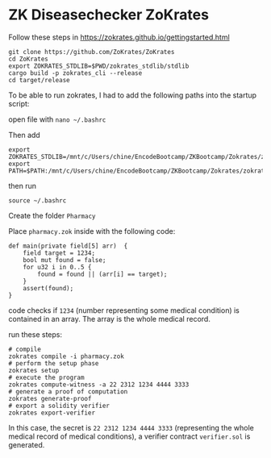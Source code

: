 # ZK Diseasechecker ZoKrates

Follow these steps in https://zokrates.github.io/gettingstarted.html

```
git clone https://github.com/ZoKrates/ZoKrates
cd ZoKrates
export ZOKRATES_STDLIB=$PWD/zokrates_stdlib/stdlib
cargo build -p zokrates_cli --release
cd target/release
```

To be able to run zokrates, I had to add the following paths into the startup script:

open file with `nano ~/.bashrc`

Then add 

```
export ZOKRATES_STDLIB=/mnt/c/Users/chine/EncodeBootcamp/ZKBootcamp/Zokrates/zokrates/zokrates_stdlib/stdlib
export PATH=$PATH:/mnt/c/Users/chine/EncodeBootcamp/ZKBootcamp/Zokrates/zokrates/target/release
```

then run 

`source ~/.bashrc`

Create the folder `Pharmacy`

Place `pharmacy.zok` inside with the following code:

```
def main(private field[5] arr)  {
    field target = 1234;
    bool mut found = false;
    for u32 i in 0..5 {
        found = found || (arr[i] == target);
    }
    assert(found);
}

```

code checks if `1234` (number representing some medical condition) is contained in an array. The array is the whole medical record.

run these steps:

```
# compile
zokrates compile -i pharmacy.zok
# perform the setup phase
zokrates setup
# execute the program
zokrates compute-witness -a 22 2312 1234 4444 3333
# generate a proof of computation
zokrates generate-proof
# export a solidity verifier
zokrates export-verifier
```

In this case, the secret is `22 2312 1234 4444 3333` (representing the whole medical record of medical conditions), a verifier contract `verifier.sol` is generated.
